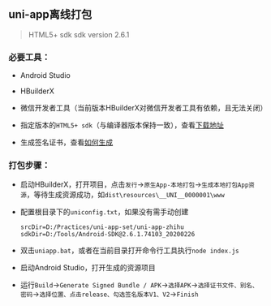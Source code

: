 ## uni-app离线打包

> HTML5+ sdk sdk version 2.6.1

### 必要工具：

- Android Studio

- HBuilderX

- 微信开发者工具（当前版本HBuilderX对微信开发者工具有依赖，且无法关闭）

- 指定版本的`HTML5+ sdk`（与编译器版本保持一致），查看[下载地址](https://ask.dcloud.net.cn/article/103)

- 生成签名证书，查看[如何生成](https://ask.dcloud.net.cn/article/35777)

### 打包步骤：

- 启动HBuilderX，打开项目，点击`发行`->`原生App-本地打包`->`生成本地打包App资源`，等待生成资源成功，如`dist\resources\__UNI__0000001\www`

- 配置根目录下的`uniconfig.txt`，如果没有需手动创建
  ```
  srcDir=D:/Practices/uni-app-set/uni-app-zhihu
  sdkDir=D:/Tools/Android-SDK@2.6.1.74103_20200226
  ```

- 双击`uniapp.bat`，或者在当前目录打开命令行工具执行`node index.js`

- 启动Android Studio，打开生成的资源项目

- 运行`Build`->`Generate Signed Bundle / APK`->`选择APK`->`选择证书文件、别名、密码`->`选择位置、点击release、勾选签名版本V1、V2`->`Finish`